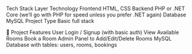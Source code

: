Tech Stack
Layer	Technology
Frontend	HTML, CSS
Backend	PHP or .NET Core (we’ll go with PHP for speed unless you prefer .NET again)
Database	MySQL
Project Type	Basic full stack

🧱 Project Features
User Login / Signup (with basic auth)
View Available Rooms
Book a Room
Admin Panel to Add/Edit/Delete Rooms
MySQL Database with tables: users, rooms, bookings

